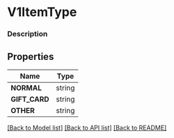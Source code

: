 # V1ItemType


### Description



## Properties
Name | Type
------------ | -------------
**NORMAL** | string
**GIFT_CARD** | string
**OTHER** | string

[[Back to Model list]](../README.md#documentation-for-models) [[Back to API list]](../README.md#documentation-for-api-endpoints) [[Back to README]](../README.md)


